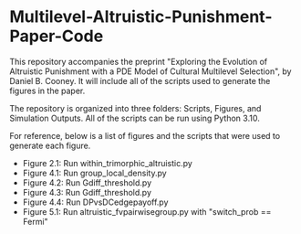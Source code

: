 # Multilevel-Altruistic-Punishment-Paper-Code

This repository accompanies the preprint "Exploring the Evolution of Altruistic Punishment with a PDE Model of Cultural Multilevel Selection", by Daniel B. Cooney. It will include all of the scripts used to generate the figures in the paper.

The repository is organized into three folders: Scripts, Figures, and Simulation Outputs. All of the scripts can be run using Python 3.10.

For reference, below is a list of figures and the scripts that were used to generate each figure.

- Figure 2.1: Run within_trimorphic_altruistic.py
- Figure 4.1: Run group_local_density.py
- Figure 4.2: Run Gdiff_threshold.py
- Figure 4.3: Run Gdiff_threshold.py
- Figure 4.4: Run DPvsDCedgepayoff.py
- Figure 5.1: Run altruistic_fvpairwisegroup.py with "switch_prob == Fermi"
